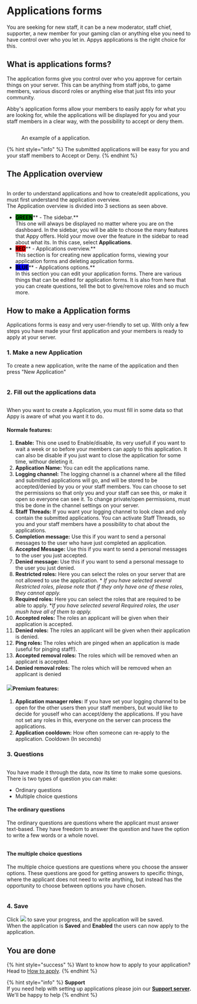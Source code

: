 # Applications forms

You are seeking for new staff, it can be a new moderator, staff chief, supporter, a new member for your gaming clan or anything else you need to have control over who you let in. Appys applications is the right choice for this.

## What is applications forms?

The application forms give you control over who you approve for certain things on your server. This can be anything from staff jobs, to game members, various discord roles or anything else that just fits into your community.

Abby's application forms allow your members to easily apply for what you are looking for, while the applications will be displayed for you and your staff members in a clear way, with the possibility to accept or deny them.

<figure><img src="../../.gitbook/assets/Application exampel.png" alt=""><figcaption><p>An example of a application.</p></figcaption></figure>

{% hint style="info" %}
The submitted applications will be easy for you and your staff members to Accept or Deny.&#x20;
{% endhint %}

## The Application overview



<figure><img src="../../.gitbook/assets/Applicaion Overview.png" alt=""><figcaption></figcaption></figure>

In order to understand applications and how to create/edit applications, you must first understand the application overview.\
The Application overview is divided into 3 sections as seen above.

* <mark style="background-color:green;">**GREEN**</mark>** - The sidebar.** \
  This one will always be displayed no matter where you are on the dashboard. In the sidebar, you will be able to choose the many features that Appy offers. Hold your move over the feature in the sidebar to read about what its. In this case, select **Applications**.&#x20;
* <mark style="background-color:red;">**RED**</mark>** - Applications overview.** \
  This section is for creating new application forms, viewing your application forms and deleting application forms.
* <mark style="background-color:blue;">**BLUE**</mark>** - Applications options.** \
  In this section you can edit your application forms. There are various things that can be edited for application forms. It is also from here that you can create questions, tell the bot to give/remove roles and so much more.

## How to make a Application forms

Applications forms is easy and very user-friendly to set up. With only a few steps you have made your first application and your members is ready to apply at your server.&#x20;

### 1. Make a new Application

To create a new application, write the name of the application and then press "New Application"&#x20;

<figure><img src="../../.gitbook/assets/New Application NEW GIF.gif" alt=""><figcaption></figcaption></figure>

### 2. Fill out the applications data

<figure><img src="../../.gitbook/assets/Applications data.png" alt=""><figcaption></figcaption></figure>

When you want to create a Application, you must fill in some data so that Appy is aware of what you want it to do.

#### Normale features:

1. **Enable:** This one used to Enable/disable, its very usefull if you want to wait a week or so before your members can apply to this application. It can also be disable if you just want to close the application for some time, withour deleting it. &#x20;
2. **Application Name:** You can edit the applications name.
3. **Logging channel:** The logging channel is a channel where all the filled and submitted applications will go, and will be stored to be accepted/denied by you or your staff members. You can choose to set the permissions so that only you and your staff can see this, or make it open so everyone can see it. To change private/open permissions, must this be done in the channel settings on your server.
4. **Staff Threads:** If you want your logging channel to look clean and only contain the submitted applications. You can activate Staff Threads, so you and your staff members have a possibility to chat about the applications.&#x20;
5. **Completion message:** Use this if you want to send a personal messages to the user who have just completed an application.
6. **Accepted Message:** Use this if you want to send a personal messages to the user you just accepted.&#x20;
7. **Denied message:** Use this if you want to send a personal message to the user you just denied.
8. **Restricted roles:** Here you can select the roles on your server that are not allowed to use the application. \* _If you have selected several Restricted roles, please note that if they only have one of these roles, they cannot apply._
9. **Required roles:** Here you can select the roles that are required to be able to apply. \*_If you have selected several Required roles, the user mush have all of them to apply._&#x20;
10. **Accepted roles:** The roles an applicant will be given when their application is accepted.
11. **Denied roles:** The roles an applicant will be given when their application is denied.
12. **Ping roles:** The roles which are pinged when an application is made (useful for pinging staff!).
13. **Accepted removal roles:** The roles which will be removed when an applicant is accepted.
14. **Denied removal roles:** The roles which will be removed when an applicant is denied

#### ![](../../.gitbook/assets/Crown.png)Premium features:&#x20;

1. **Application manager roles:** If you have set your logging channel to be open for the other users then your staff members, but would like to decide for youself who can accept/deny the applications. If you have not set any roles in this, everyone on the server can process the applications.
2. **Application cooldown:** How often someone can re-apply to the application. Cooldown (In seconds)

### 3. Questions

<figure><img src="../../.gitbook/assets/Questions.png" alt=""><figcaption></figcaption></figure>

You have made it through the data, now its time to make some quesions. \
There is two types of question you can make:&#x20;

* Ordinary questions
* Multiple choice questions

#### The ordinary questions

The ordinary questions are questions where the applicant must answer text-based. They have freedom to answer the question and have the option to write a few words or a whole novel.

<figure><img src="../../.gitbook/assets/Open question.png" alt=""><figcaption></figcaption></figure>

#### The multiple choice questions

The multiple choice questions are questions where you choose the answer options. These questions are good for getting answers to specific things, where the applicant does not need to write anything, but instead has the opportunity to choose between options you have chosen.

<figure><img src="../../.gitbook/assets/Multi question.png" alt=""><figcaption></figcaption></figure>

### 4. Save

&#x20;Click ![](../../.gitbook/assets/Save) to save your progress, and the application will be saved. \
When the application is **Saved** and **Enabled** the users can now apply to the application.&#x20;

## You are done

{% hint style="success" %}
Want to know how to apply to your application? Head to [How to apply](how-to-apply.md).&#x20;
{% endhint %}

{% hint style="info" %}
**Support**\
If you need help with setting up applications please join our [**Support server**](https://discord.com/invite/bDmc55c6zY)**.** We'll be happy to help
{% endhint %}
